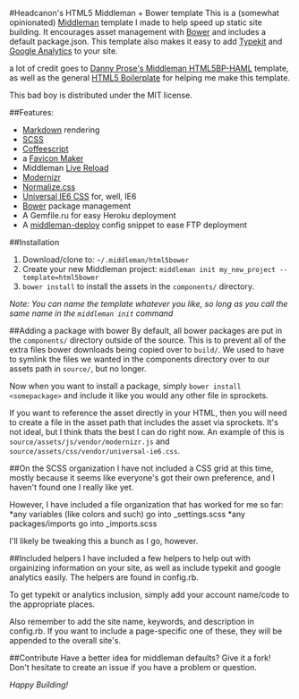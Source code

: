 #Headcanon's HTML5 Middleman + Bower template
This is a (somewhat opinionated) [Middleman](http://middlemanapp.com) template I made to help speed up static site building. It encourages asset management with [Bower](http://github.com/twitter/bower) and includes a default package.json. This template also makes it easy to add [Typekit](http://typekit.com) and [Google Analytics](http://google.com/analytics) to your site. 

a lot of credit goes to [Danny Prose's Middleman HTML5BP-HAML](https://github.com/dannyprose/Middleman-HTML5BP-HAML) template, as well as the general [HTML5 Boilerplate](http://html5boilerplate.com) for helping me make this template.

This bad boy is distributed under the MIT license.


##Features:
* [Markdown](http://daringfireball.net/projects/markdown/) rendering
* [SCSS](http://sass-lang.com)
* [Coffeescript](http://coffeescript.org)
* a [Favicon Maker](http://github.com/follmann/middleman-favicon-maker)
* Middleman [Live Reload](http://github.com/middleman/middleman-livereload)
* [Modernizr](http://modernizr.com)
* [Normalize.css](http://necolas.github.com/normalize.css) 
* [Universal IE6 CSS](http://github.com/malarkey/universal-ie6-css) for, well, IE6
* [Bower](http://github.com/twitter/bower) package management
* A Gemfile.ru for easy Heroku deployment
* A [middleman-deploy](http://github.com/tvaughan/middleman-deploy) config snippet to ease FTP deployment


##Installation
1. Download/clone to: `~/.middleman/html5bower`
2. Create your new Middleman project: `middleman init my_new_project --template=html5bower`
3. `bower install` to install the assets in the `components/` directory.


*Note: You can name the template whatever you like, so long as you call the same name in the `middleman init` command*


##Adding a package with bower
By default, all bower packages are put in the ```components/``` directory outside of the source. This is to prevent all of the extra files bower downloads being copied over to ```build/```.
We used to have to symlink the files we wanted in the components directory over to our assets path in ```source/```, but no longer.

Now when you want to install a package, simply ```bower install <somepackage>``` and include it like you would any other file in sprockets.

If you want to reference the asset directly in your HTML, then you will need to create a file in the asset path that includes the asset via sprockets. It's not ideal, but I think thats the best I can do right now.  An example of this is ```source/assets/js/vendor/modernizr.js``` and ```source/assets/css/vendor/universal-ie6.css```.


##On the SCSS organization
I have not included a CSS grid at this time, mostly because it seems like everyone's got their own preference, and I haven't found one I really like yet.

However, I have included a file organization that has worked for me so far:
*any variables (like colors and such) go into _settings.scss
*any packages/imports go into _imports.scss

I'll likely be tweaking this a bunch as I go, however.


##Included helpers
I have included a few helpers to help out with orgainizing information on your site, as well as include typekit and google analytics easily. The helpers are found in config.rb.

To get typekit or analytics inclusion, simply add your account name/code to the appropriate places.

Also remember to add the site name, keywords, and description in config.rb. If you want to include a page-specific one of these, they will be appended to the overall site's.


##Contribute
Have a better idea for middleman defaults? Give it a fork! Don't hesitate to create an issue if you have a problem or question.

*Happy Building!*
